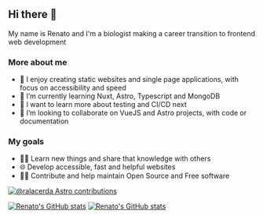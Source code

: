 ## Hi there 👋

My name is Renato and I'm a biologist making a career transition to frontend web development

### More about me

- 🔭 I enjoy creating static websites and single page applications, with focus on accessibility and speed
- 🌱 I’m currently learning Nuxt, Astro, Typescript and MongoDB
- 📌 I want to learn more about testing and CI/CD next
- 👯 I’m looking to collaborate on VueJS and Astro projects, with code or documentation

### My goals

- 👨‍🎓 Learn new things and share that knowledge with others
- 🌐 Develop accessible, fast and helpful websites
- 👨‍💻 Contribute and help maintain Open Source and Free software

[![@ralacerda Astro contributions](https://astro.badg.es/v1/contributor/ralacerda.svg)](https://astro.badg.es/v1/contributor/ralacerda/)


[![Renato's GitHub stats](https://github-readme-stats-ralacerda.vercel.app/api?username=ralacerda&hide=stars&show_icons=true&theme=dark#gh-dark-mode-only)](https://github-readme-stats-ralacerda.vercel.app/api?username=ralacerda&hide=stars&show_icons=true&theme=dark)
[![Renato's GitHub stats](https://github-readme-stats-ralacerda.vercel.app/api?username=ralacerda&hide=stars&show_icons=true&theme=default#gh-light-mode-only)](https://github-readme-stats-ralacerda.vercel.app/api?username=ralacerda&hide=stars&show_icons=true&theme=default)
